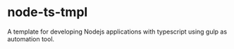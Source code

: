# node-ts-tmpl
A template for developing Nodejs applications with typescript using gulp as automation tool.
